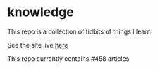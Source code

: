 # knowledge

This repo is a collection of tidbits of things I learn

See the site live [here](https://mark1626.github.io/knowledge/)

This repo currently contains #458 articles
